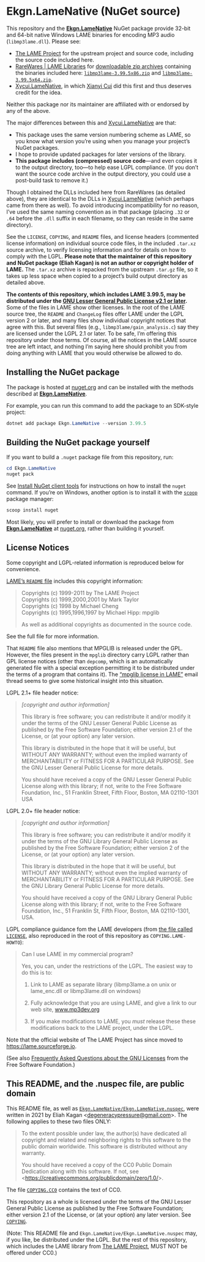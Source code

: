 # Ekgn.LameNative (NuGet source)

This repository and the
[**Ekgn.LameNative**](https://www.nuget.org/packages/Ekgn.LameNative/) NuGet
package provide 32-bit and 64-bit native Windows LAME binaries for encoding MP3
audio (`libmp3lame.dll`). Please see:

- [The LAME Project](https://lame.sourceforge.io) for the upstream project and
  source code, including the source code included here.
- [RareWares | LAME
  Libraries](https://www.rarewares.org/mp3-lame-libraries.php) for
  [downloadable zip archives](https://www.rarewares.org/files/mp3/) containing
  the binaries included here:
  [`libmp3lame-3.99.5x86.zip`](https://www.rarewares.org/files/mp3/libmp3lame-3.99.5x86.zip)
  and
  [`libmp3lame-3.99.5x64.zip`](https://www.rarewares.org/files/mp3/libmp3lame-3.99.5x64.zip).
- [Xycui.LameNative](https://www.nuget.org/packages/Xycui.LameNative), in which
  [Xianyi Cui](https://github.com/xycui) did this first and thus deserves
  credit for the idea.

Neither this package nor its maintainer are affiliated with or endorsed by any
of the above.

The major differences between this and
[Xycui.LameNative](https://www.nuget.org/packages/Xycui.LameNative) are that:

- This package uses the same version numbering scheme as LAME, so you know what
  version you&rsquo;re using when you manage your project&rsquo;s NuGet
  packages.
- I hope to provide updated packages for later versions of the library.
- **This package includes (compressed) source code**&mdash;and even copies it
  to the output directory, too&mdash;to help ease LGPL compliance. (If you
  don&rsquo;t want the source code archive in the output directory, you could
  use a post-build task to remove it.)

Though I obtained the DLLs included here from RareWares (as detailed above),
they are identical to the DLLs in
[Xycui.LameNative](https://www.nuget.org/packages/Xycui.LameNative) (which
perhaps came from there as well). To avoid introducing incompatibility for no
reason, I&rsquo;ve used the same naming convention as in that package (placing
`.32` or `.64` before the `.dll` suffix in each filename, so they can reside in
the same directory).

See the `LICENSE`, `COPYING`, and `README` files, and license headers
(commented license information) on individual source code files, in the
included `.tar.xz` source archive, to verify licensing information and for
details on how to comply with the LGPL. **Please note that the maintainer of
this repository and NuGet package (Eliah Kagan) is not an author or copyright
holder of LAME.** The `.tar.xz` archive is repacked from the upstream `.tar.gz`
file, so it takes up less space when copied to a project&rsquo;s build output
directory as detailed above.

**The contents of this repository, which includes LAME 3.99.5, may be
distributed under the [GNU Lesser General Public License v2.1 or
later](https://spdx.org/licenses/LGPL-2.1-or-later.html).** Some of the files
in LAME show other licenses. In the root of the LAME source tree, the `README`
and `ChangeLog` files offer LAME under the LGPL version 2 or later, and many
files show individual copyright notices that agree with this. But several files
(e.g., `libmp3lame/gain_analysis.c`) say they are licensed under the LGPL 2.1
or later. To be safe, I&rsquo;m offering this repository under those terms. Of
course, all the notices in the LAME source tree are left intact, and nothing
I&rsquo;m saying here should prohibit you from doing anything with LAME that
you would otherwise be allowed to do.

## Installing the NuGet package

The package is hosted at [nuget.org](https://www.nuget.org/) and can be
installed with the methods described at
[**Ekgn.LameNative**](https://www.nuget.org/packages/Ekgn.LameNative/).

For example, you can run this command to add the package to an SDK-style
project:

```powershell
dotnet add package Ekgn.LameNative --version 3.99.5
```

## Building the NuGet package yourself

If you want to build a `.nuget` package file from this repository, run:

```powershell
cd Ekgn.LameNative
nuget pack
```

See [Install NuGet client
tools](https://docs.microsoft.com/en-us/nuget/install-nuget-client-tools#nugetexe-cli)
for instructions on how to install the `nuget` command. If you&rsquo;re on
Windows, another option is to install it with the [`scoop`](https://scoop.sh/)
package manager:

```powershell
scoop install nuget
```

Most likely, you will prefer to install or download the package from
[**Ekgn.LameNative**](https://www.nuget.org/packages/Ekgn.LameNative/) at
[nuget.org](https://www.nuget.org/), rather than building it yourself.

## License Notices

Some copyright and LGPL-related information is reproduced below for
convenience.

[LAME&rsquo;s `README` file](lame-3.99.5/README) includes this copyright
information:

> Copyrights (c) 1999-2011 by The LAME Project\
> Copyrights (c) 1999,2000,2001 by Mark Taylor\
> Copyrights (c) 1998 by Michael Cheng\
> Copyrights (c) 1995,1996,1997 by Michael Hipp: mpglib
>
> As well as additional copyrights as documented in the source code.

See the full file for more information.

That `README` file also mentions that MPGLIB is released under the GPL.
However, the files present in the `mpglib` directory carry LGPL rather than GPL
license notices (other than `depcomp`, which is an automatically generated file
with a special exception permitting it to be distributed under the terms of a
program that contains it). The [&ldquo;mpglib license in
LAME&rdquo;](https://sourceforge.net/p/lame/mailman/lame-dev/thread/20080724085050.30463yz0cyn01740%40webmail.leidinger.net/#msg19929916)
email thread seems to give some historical insight into this situation.

LGPL 2.1+ file header notice:

> *[copyright and author information]*
>
> This library is free software; you can redistribute it and/or modify it under
the terms of the GNU Lesser General Public License as published by the Free
Software Foundation; either version 2.1 of the License, or (at your option) any
later version.
>
> This library is distributed in the hope that it will be useful, but WITHOUT
ANY WARRANTY; without even the implied warranty of MERCHANTABILITY or FITNESS
FOR A PARTICULAR PURPOSE. See the GNU Lesser General Public License for more
details.
>
> You should have received a copy of the GNU Lesser General Public License
along with this library; if not, write to the Free Software Foundation, Inc.,
51 Franklin Street, Fifth Floor, Boston, MA 02110-1301 USA

LGPL 2.0+ file header notice:

> *[copyright and author information]*
>
> This library is free software; you can redistribute it and/or modify it under
the terms of the GNU Library General Public License as published by the Free
Software Foundation; either version 2 of the License, or (at your option) any
later version.
>
> This library is distributed in the hope that it will be useful, but WITHOUT
ANY WARRANTY; without even the implied warranty of MERCHANTABILITY or FITNESS
FOR A PARTICULAR PURPOSE.  See the GNU Library General Public License for more
details.
>
> You should have received a copy of the GNU Library General Public License
along with this library; if not, write to the Free Software Foundation, Inc.,
51 Franklin St, Fifth Floor, Boston, MA  02110-1301, USA.

LGPL compliance guidance fom the LAME developers (from [the file called
`LICENSE`](lame-3.99.5/LICENSE), also reproduced in the root of this repository
as `COPYING.LAME-HOWTO`):

> Can I use LAME in my commercial program?
>
> Yes, you can, under the restrictions of the LGPL.  The easiest way to do this
is to:
>
> 1. Link to LAME as separate library (libmp3lame.a on unix or lame_enc.dll or
     libmp3lame.dll on windows)
>
> 2. Fully acknowledge that you are using LAME, and give a link to our web
     site, www.mp3dev.org
>
> 3. If you make modifications to LAME, you *must* release these these
     modifications back to the LAME project, under the LGPL.

Note that the official website of The LAME Project has since moved to
https://lame.sourceforge.io.

(See also [Frequently Asked Questions about the GNU
Licenses](https://www.gnu.org/licenses/gpl-faq.en.html) from the Free Software
Foundation.)

## This README, and the .nuspec file, are public domain

This README file, as well as
[`Ekgn.LameNative/Ekgn.LameNative.nuspec`](Ekgn.LameNative/Ekgn.LameNative.nuspec),
were written in 2021 by Eliah Kagan &lt;degeneracypressure@gmail.com&gt;. The
following applies to these two files ONLY:

> To the extent possible under law, the author(s) have dedicated all copyright
and related and neighboring rights to this software to the public domain
worldwide. This software is distributed without any warranty.
>
> You should have received a copy of the CC0 Public Domain Dedication along
with this software. If not, see
&lt;https://creativecommons.org/publicdomain/zero/1.0/&gt;.

The file [`COPYING.CC0`](COPYING.CC0) contains the text of CC0.

This repository as a whole is licensed under the terms of the GNU Lesser
General Public License as published by the Free Software Foundation; either
version 2.1 of the License, or (at your option) any later version. See
[`COPYING`](COPYING).

(Note: This README file and `Ekgn.LameNative/Ekgn.LameNative.nuspec` may, if
you like, be distributed under the LGPL. But the rest of this repository, which
includes the LAME library from [The LAME
Project](https://lame.sourceforge.io/), MUST NOT be offered under CC0.)
